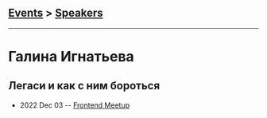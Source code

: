 ## [Events](../README.md) > [Speakers](../speakers.md)
---

# Галина Игнатьева

## Легаси и как с ним бороться
- 2022 Dec 03 -- [Frontend Meetup](https://youtu.be/M7M5eaWB7kM?t=1562)    

